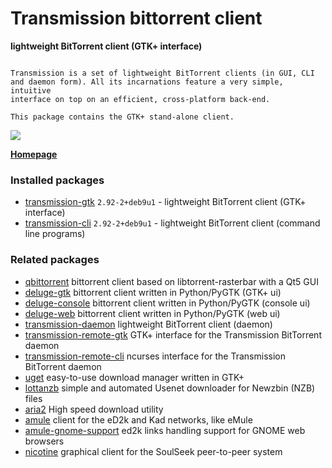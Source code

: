 # Transmission bittorrent client

__lightweight BitTorrent client (GTK+ interface)__

```

Transmission is a set of lightweight BitTorrent clients (in GUI, CLI
and daemon form). All its incarnations feature a very simple, intuitive
interface on top on an efficient, cross-platform back-end.

This package contains the GTK+ stand-alone client.

```

[![](https://screenshots.debian.net/thumbnail-with-version/transmission-gtk/9001)](https://screenshots.debian.net/screenshot-with-version/transmission-gtk/9001)



**[Homepage](http://www.transmissionbt.com/)**

### Installed packages

* [transmission-gtk](https://packages.debian.org/stretch/transmission-gtk) `2.92-2+deb9u1` - lightweight BitTorrent client (GTK+ interface)
* [transmission-cli](https://packages.debian.org/stretch/transmission-cli) `2.92-2+deb9u1` - lightweight BitTorrent client (command line programs)

### Related packages

 * [qbittorrent](https://packages.debian.org/stretch/qbittorrent) bittorrent client based on libtorrent-rasterbar with a Qt5 GUI
 * [deluge-gtk](https://packages.debian.org/stretch/deluge-gtk) bittorrent client written in Python/PyGTK (GTK+ ui)
 * [deluge-console](https://packages.debian.org/stretch/deluge-console) bittorrent client written in Python/PyGTK (console ui)
 * [deluge-web](https://packages.debian.org/stretch/deluge-web) bittorrent client written in Python/PyGTK (web ui)
 * [transmission-daemon](https://packages.debian.org/stretch/transmission-daemon) lightweight BitTorrent client (daemon)
 * [transmission-remote-gtk](https://packages.debian.org/stretch/transmission-remote-gtk) GTK+ interface for the Transmission BitTorrent daemon
 * [transmission-remote-cli](https://packages.debian.org/stretch/transmission-remote-cli) ncurses interface for the Transmission BitTorrent daemon
 * [uget](https://packages.debian.org/stretch/uget) easy-to-use download manager written in GTK+
 * [lottanzb](https://packages.debian.org/stretch/lottanzb) simple and automated Usenet downloader for Newzbin (NZB) files
 * [aria2](https://packages.debian.org/stretch/aria2) High speed download utility
 * [amule](https://packages.debian.org/stretch/amule) client for the eD2k and Kad networks, like eMule
 * [amule-gnome-support](https://packages.debian.org/stretch/amule-gnome-support) ed2k links handling support for GNOME web browsers
 * [nicotine](https://packages.debian.org/stretch/nicotine) graphical client for the SoulSeek peer-to-peer system
